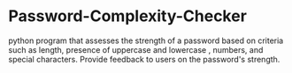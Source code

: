 # Password-Complexity-Checker
python program that assesses the strength of a password based on criteria such as length, presence of  uppercase and lowercase , numbers, and special characters. Provide feedback to users on the  password's strength. 
